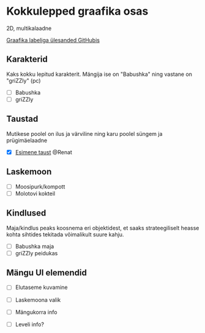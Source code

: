 # Kokkulepped graafika osas

2D, multikalaadne

[Graafika labeliga ülesanded GitHubis](https://github.com/tluhk/rif21-MM-praktika-2/issues?q=label%3AGraafika+)

## Karakterid

Kaks kokku lepitud karakterit. Mängija ise on "Babushka" ning vastane on "griZZly" (pc)

- [ ] Babushka  
- [ ] griZZly  

## Taustad

Mutikese poolel on ilus ja värviline ning karu poolel süngem ja prügimäelaadne

- [x] [Esimene taust](https://github.com/tluhk/rif21-MM-praktika-2/blob/master/Kujunduselemendid/Taust/Map_01.png) @Renat  

## Laskemoon 
- [ ] Moosipurk/kompott  
- [ ] Molotovi kokteil  

## Kindlused 

Maja/kindlus peaks koosnema eri objektidest, et saaks strateegiliselt heasse kohta sihtides tekitada võimalikult suure kahju.

- [ ] Babushka maja  
- [ ] griZZly peidukas

## Mängu UI elemendid 

- [ ] Elutaseme kuvamine
- [ ] Laskemoona valik
- [ ] Mängukorra info
- [ ] Leveli info? 


